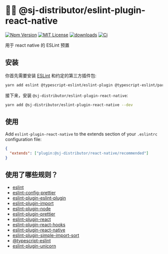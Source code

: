 # 👨‍💻 @sj-distributor/eslint-plugin-react-native

[![Npm Version](https://img.shields.io/npm/v/npm.svg)](https://www.npmjs.com/package/@sj-distributor/eslint-plugin-react-native)
[![MIT License](https://img.shields.io/npm/l/react-native-tab-view.svg?style=flat-square)](https://www.npmjs.com/package/@sj-distributor/eslint-plugin-react-native)
[![downloads](https://img.shields.io/npm/dm/eslint-config-standard.svg)](https://www.npmjs.com/package/@sj-distributor/eslint-plugin-react-native)
[![Ci](https://github.com/sj-distributor/eslint-plugin-react-native/actions/workflows/ci.yml/badge.svg)](https://github.com/sj-distributor/eslint-plugin-react-native/actions/workflows/ci.yml)

用于 react native 的 ESLint 预置

## 安装

你首先需要安装 [ESLint](https://eslint.org/) 和约定的第三方插件包:

```sh
yarn add eslint @typescript-eslint/eslint-plugin @typescript-eslint/parser eslint-config-prettier eslint-plugin-import eslint-plugin-prettier eslint-plugin-react eslint-plugin-react-hooks eslint-plugin-simple-import-sort eslint-plugin-unicorn prettier typescript eslint-plugin-eslint-plugin --dev
```

接下来，安装 `@sj-distributor/eslint-plugin-react-native`:

```sh
yarn add @sj-distributor/eslint-plugin-react-native --dev
```

## 使用

Add `eslint-plugin-react-native` to the extends section of your `.eslintrc` configuration file:

```json
{
  "extends": ["plugin:@sj-distributor/react-native/recommended"]
}
```

## 使用了哪些规则？

- [eslint](https://eslint.org/)
- [eslint-config-prettier](https://github.com/prettier/eslint-config-prettier#readme)
- [eslint-plugin-eslint-plugin](https://github.com/eslint-community/eslint-plugin-eslint-plugin#readme)
- [eslint-plugin-import](https://github.com/import-js/eslint-plugin-import)
- [eslint-plugin-node](https://github.com/mysticatea/eslint-plugin-node#readme)
- [eslint-plugin-prettier](https://github.com/prettier/eslint-plugin-prettier#readme)
- [eslint-plugin-react](https://github.com/jsx-eslint/eslint-plugin-react)
- [eslint-plugin-react-hooks](https://www.npmjs.com/package/eslint-plugin-react-hooks)
- [eslint-plugin-react-native](https://github.com/intellicode/eslint-plugin-react-native)
- [eslint-plugin-simple-import-sort](https://github.com/lydell/eslint-plugin-simple-import-sort#readme)
- [@typescript-eslint](https://typescript-eslint.io/)
- [eslint-plugin-unicorn](https://github.com/sindresorhus/eslint-plugin-unicorn)
